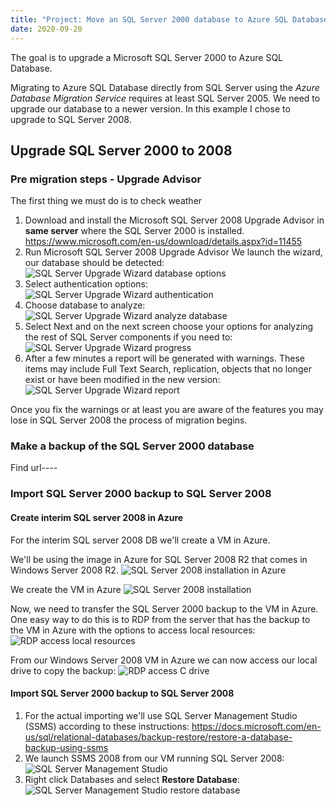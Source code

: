```yaml
---
title: "Project: Move an SQL Server 2000 database to Azure SQL Database"
date: 2020-09-20
---
```


The goal is to upgrade a Microsoft SQL Server 2000 to Azure SQL Database.

Migrating to Azure SQL Database directly from SQL Server using the *Azure Database Migration Service* requires at least SQL Server 2005. We need to upgrade our database to a newer version. In this example I chose to upgrade to SQL Server 2008.

## Upgrade SQL Server 2000 to 2008

### Pre migration steps - Upgrade Advisor
The first thing we must do is to check weather

1. Download and install the Microsoft SQL Server 2008 Upgrade Advisor in **same server** where the SQL Server 2000 is installed.
  <https://www.microsoft.com/en-us/download/details.aspx?id=11455>
2. Run Microsoft SQL Server 2008 Upgrade Advisor
   We launch the wizard, our database should be detected:
   ![SQL Server Upgrade Wizard database options](../images/sql-server-2000-export-to-azure-sql/sql-server-2008-upgrade-wizard-1.png)
3. Select authentication options:
   ![SQL Server Upgrade Wizard authentication](../images/sql-server-2000-export-to-azure-sql/sql-server-2008-upgrade-wizard-2.png)
4. Choose database to analyze:
   ![SQL Server Upgrade Wizard analyze database](../images/sql-server-2000-export-to-azure-sql/sql-server-2008-upgrade-wizard-3.png)
5. Select Next and on the next screen choose your options for analyzing the rest of SQL Server components if you need to:
   ![SQL Server Upgrade Wizard progress](../images/sql-server-2000-export-to-azure-sql/sql-server-2008-upgrade-wizard-4.png)
6. After a few minutes a report will be generated with warnings. These items may include Full Text Search, replication, objects that no longer exist or have been modified in the new version:
![SQL Server Upgrade Wizard report](../images/sql-server-2000-export-to-azure-sql/sql-server-2008-upgrade-wizard-5.png)

Once you fix the warnings or at least you are aware of the features you may lose in SQL Server 2008 the process of migration begins.

### Make a backup of the SQL Server 2000 database
Find url----

### Import SQL Server 2000 backup to SQL Server 2008
#### Create interim SQL server 2008 in Azure
For the interim SQL server 2008 DB we'll create a VM in Azure.

We'll be using the image in Azure for SQL Server 2008 R2 that comes in Windows Server 2008 R2.
![SQL Server 2008 installation in Azure](../images/sql-server-2000-export-to-azure-sql/azure-sql-server-2008-install.png)

We create the VM in Azure
![SQL Server 2008 installation](../images/sql-server-2000-export-to-azure-sql/azure-sql-server-2008-install-2.png)

Now, we need to transfer the SQL Server 2000 backup to the VM in Azure. One easy way to do this is to RDP from the server that has the backup to the VM in Azure with the options to access local resources:
![RDP access local resources](../images/sql-server-2000-export-to-azure-sql/rdp-access-local-resources.png)

From our Windows Server 2008 VM in Azure we can now access our local drive to copy the backup:
![RDP access C drive](../images/sql-server-2000-export-to-azure-sql/rdp-access-local-resources-2.png)

#### Import SQL Server 2000 backup to SQL Server 2008
1. For the actual importing we'll use SQL Server Management Studio (SSMS) according to these instructions: <https://docs.microsoft.com/en-us/sql/relational-databases/backup-restore/restore-a-database-backup-using-ssms>
2. We launch SSMS 2008 from our VM running SQL Server 2008:
   ![SQL Server Management Studio](../images/sql-server-2000-export-to-azure-sql/ssms-2008-import-db.png)
3. Right click Databases and select **Restore Database**:
   ![SQL Server Management Studio restore database](../images/sql-server-2000-export-to-azure-sql/ssms-2008-import-db-2.png)
   




